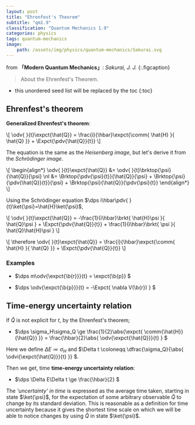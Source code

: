 ```yaml
---
layout: post
title: "Ehrenfest's Theorem"
subtitle: "qm1.9"
classification: "Quantum Mechanics 1.9"
categories: physics
tags: quantum-mechanics
image:
    path: /assets/img/physics/quantum-mechanics/Sakurai.svg
---
```


from **「Modern Quantum Mechanics」**: _Sakurai, J. J._
{:.figcaption}

> About the Ehrenfest's Theorem.

<!--more-->
* this unordered seed list will be replaced by the toc
{:toc}

## Ehrenfest's theorem

**Generalized Ehrenfest's theorem**:

\\[ \odv{ }{t}\expct{\hat{Q}} = \frac{i}{\hbar}\expct{\comm{ \hat{H} }{ \hat{Q} }} +
\Expct{\pdv{\hat{Q}}{t}}  \\]

The equation is the same as the _Heisenberg image_, but let's derive it from the _Schrödinger image_.

\\[ \begin{align\*}
\odv{ }{t}\expct{\hat{Q}} &= \odv{ }{t}\brktop{\psi}{\hat{Q}}{\psi} \nl
&= \Brktop{\pdv{\psi}{t}}{\hat{Q}}{\psi} + \Brktop{\psi}{\pdv{\hat{Q}}{t}}{\psi} + \Brktop{\psi}{\hat{Q}}{\pdv{\psi}{t}}
\end{align\*} \\]

Using the Schrödinger equation $\dps i\hbar\pdv{ }{t}\ket{\psi}=\hat{H}\ket{\psi}$,

\\[ \odv{ }{t}\expct{\hat{Q}} = -\frac{1}{i\hbar}\brkt{ \hat{H}\psi }{ \hat{Q}\psi } + \Expct{\pdv{\hat{Q}}{t}} + \frac{1}{i\hbar}\brkt{ \psi }{ \hat{Q}\hat{H}\psi } \\]

\\[ \therefore \odv{ }{t}\expct{\hat{Q}} = \frac{i}{\hbar}\expct{\comm{ \hat{H} }{ \hat{Q} }} +
\Expct{\pdv{\hat{Q}}{t}} \\]

### Examples

* $\dps m\odv{\expct{\b{r}}}{t} = \expct{\b{p}} $

* $\dps \odv{\expct{\b{p}}}{t} = -\Expct{ \nabla V(\b{r}) } $


## Time-energy uncertainty relation

If $\hat{Q}$ is not explicit for $t$, by the Ehrenfest's theorem; 

* $\dps \sigma_H\sigma_Q \ge \frac{1}{2}\abs{\expct{ \comm{\hat{H}}{\hat{Q}} }} =
\frac{\hbar}{2}\abs{ \odv{\expct{\hat{Q}}}{t} } $

Here we define $\Delta E \coloneqq \sigma_H$ and $\Delta t \coloneqq \dfrac{\sigma_Q}{\abs{ \odvi{\expct{\hat{Q}}}{t} }} $.

Then we get, time **time-energy uncertainty relation**: 
* $\dps \Delta E\Delta t \ge \frac{\hbar}{2} $

The _'uncertainty' in time_ is expressed as the average time taken, starting in state $\ket{\psi}$,
for the expectation of some arbitrary observable $\hat{Q}$ to change by its standard deviation.
This is reasonable as a definition for time uncertainty because it gives the shortest time scale
on which we will be able to notice changes by using $\hat{Q}$ in state $\ket{\psi}$.
